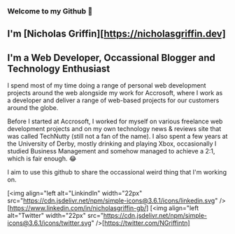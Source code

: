 ### Welcome to my Github 👋

## I'm [Nicholas Griffin][https://nicholasgriffin.dev]

## I'm a Web Developer, Occassional Blogger and Technology Enthusiast

I spend most of my time doing a range of personal web development projects around the web alongside my work for Accrosoft, where I work as a developer and deliver a range of web-based projects for our customers around the globe.

Before I started at Accrosoft, I worked for myself on various freelance web development projects and on my own technology news & reviews site that was called TechNutty (still not a fan of the name). I also spent a few years at the University of Derby, mostly drinking and playing Xbox, occasionally I studied Business Management and somehow managed to achieve a 2:1, which is fair enough. 😂

I aim to use this github to share the occassional weird thing that I'm working on.

[<img align="left alt="LinkindIn" width="22px" src="https://cdn.jsdelivr.net/npm/simple-icons@3.6.1/icons/linkedin.svg" />[https://www.linkedin.com/in/nicholasgriffin-gb/]
[<img align="left alt="Twitter" width="22px" src="https://cdn.jsdelivr.net/npm/simple-icons@3.6.1/icons/twitter.svg" />[https://twitter.com/NGriffintn]

